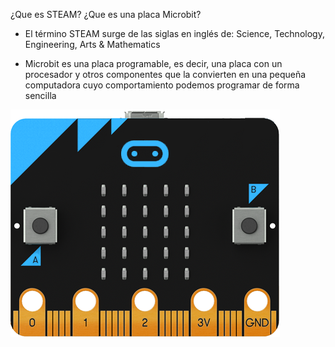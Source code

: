 ¿Que es STEAM? ¿Que es una placa Microbit?

-  El término STEAM surge de las siglas en inglés de:  Science, Technology, Engineering, Arts & Mathematics

- Microbit es una placa programable, es decir, una placa con un procesador y otros componentes que la convierten en una pequeña computadora cuyo comportamiento podemos programar de forma sencilla

![image](placamb.jpg)
